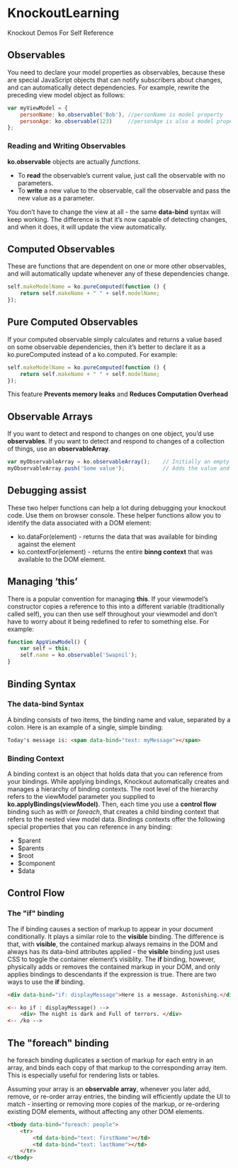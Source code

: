 # KnockoutLearning
Knockout Demos For Self Reference

## Observables
You need to declare your model properties as observables, because these are special JavaScript objects that can notify subscribers about changes, and can automatically detect dependencies.
For example, rewrite the preceding view model object as follows:

```javascript
var myViewModel = {
    personName: ko.observable('Bob'), //personName is model property
    personAge: ko.observable(123)     //personAge is also a model property
};
```
### Reading and Writing Observables
**ko.observable** objects are actually *functions*.
* To **read** the observable’s current value, just call the observable with no parameters.
* To **write** a new value to the observable, call the observable and pass the new value as a parameter. 

You don’t have to change the view at all - the same **data-bind** syntax will keep working. The difference is that it’s now capable of detecting changes, and when it does, it will update the view automatically.

## Computed Observables
These are functions that are dependent on one or more other observables, and will automatically update whenever any of these dependencies change.

```javascript
self.makeModelName = ko.pureComputed(function () {
    return self.makeName + " " + self.modelName;
});

```
## Pure Computed Observables
If your computed observable simply calculates and returns a value based on some observable dependencies, then it’s better to declare it as a ko.pureComputed instead of a ko.computed. For example:

```javascript
self.makeModelName = ko.pureComputed(function () {
    return self.makeName + " " + self.modelName;
});
```
This feature **Prevents memory leaks** and **Reduces Computation Overhead**

## Observable Arrays
If you want to detect and respond to changes on one object, you’d use **observables**. If you want to detect and respond to changes of a collection of things, use an **observableArray**.

```javascript
var myObservableArray = ko.observableArray();    // Initially an empty array
myObservableArray.push('Some value');            // Adds the value and notifies observers
```
## Debugging assist
These two helper functions can help a lot during debugging your knockout code. Use them on browser console. These helper functions allow you to identify the data associated with a DOM element:

* ko.dataFor(element) - returns the data that was available for binding against the element
* ko.contextFor(element) - returns the entire **binng context** that was available to the DOM element.

## Managing ‘this’
There is a popular convention for managing **this**. If your viewmodel’s constructor copies a reference to this into a different variable (traditionally called self), you can then use self throughout your viewmodel and don’t have to worry about it being redefined to refer to something else. For example:

```javascript
function AppViewModel() {
    var self = this;
    self.name = ko.observable('Swapnil');
}
```
## Binding Syntax

### The data-bind Syntax
A binding consists of two items, the binding name and value, separated by a colon. Here is an example of a single, simple binding:
```html
Today's message is: <span data-bind="text: myMessage"></span>
```

### Binding Context
A binding context is an object that holds data that you can reference from your bindings. While applying bindings, Knockout automatically creates and manages a hierarchy of binding contexts. The root level of the hierarchy refers to the viewModel parameter you supplied to **ko.applyBindings(viewModel)**. Then, each time you use a **control flow** binding such as *with* or *foreach*, that creates a child binding context that refers to the nested view model data.
Bindings contexts offer the following special properties that you can reference in any binding:

* $parent
* $parents
* $root
* $component
* $data

## Control Flow

### The "if" binding
The if binding causes a section of markup to appear in your document conditionally. It  plays a similar role to the **visible** binding. The difference is that, with **visible**, the contained markup always remains in the DOM and always has its data-bind attributes applied - the **visible** binding just uses CSS to toggle the container element’s visiblity. The **if** binding, however, physically adds or removes the contained markup in your DOM, and only applies bindings to descendants if the expression is true. 
There are two ways to use the **if** binding.

```html
<div data-bind="if: displayMessage">Here is a message. Astonishing.</div>
```

```html
<-- ko if : displayMessage() -->
    <div> The night is dark and Full of terrors. </div>
<-- /ko -->
```
## The "foreach" binding
he foreach binding duplicates a section of markup for each entry in an array, and binds each copy of that markup to the corresponding array item. This is especially useful for rendering lists or tables.

Assuming your array is an **observable array**, whenever you later add, remove, or re-order array entries, the binding will efficiently update the UI to match - inserting or removing more copies of the markup, or re-ordering existing DOM elements, without affecting any other DOM elements.

```html
<tbody data-bind="foreach: people">
    <tr>
        <td data-bind="text: firstName"></td>
        <td data-bind="text: lastName"></td>
    </tr>
</tbody>
```
